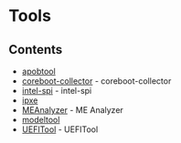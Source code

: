 # Tools

## Contents

- [apobtool](https://github.com/system76/apobtool.git)
- [coreboot-collector](https://github.com/system76/coreboot-collector.git) - coreboot-collector
- [intel-spi](https://github.com/system76/intel-spi.git) - intel-spi
- [ipxe](https://github.com/ipxe/ipxe.git)
- [MEAnalyzer](https://github.com/platomav/MEAnalyzer.git) - ME Analyzer
- [modeltool](./modeltool)
- [UEFITool](https://github.com/LongSoft/UEFITool.git) - UEFITool
